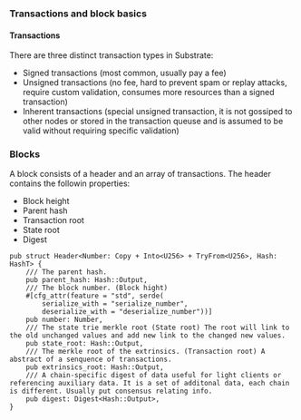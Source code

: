 ### Transactions and block basics

#### Transactions
There are three distinct transaction types in Substrate:
- Signed transactions (most common, usually pay a fee)
- Unsigned transactions (no fee, hard to prevent spam or replay attacks, require custom validation, consumes more resources than a signed transaction)
- Inherent transactions (special unsigned transaction, it is not gossiped to other nodes or stored in the transaction queuse and is assumed to be valid without requiring specific validation)

### Blocks
A block consists of a header and an array of transactions. The header contains the followin properties:
- Block height
- Parent hash
- Transaction root 
- State root 
- Digest

```
pub struct Header<Number: Copy + Into<U256> + TryFrom<U256>, Hash: HashT> {
    /// The parent hash.
    pub parent_hash: Hash::Output,
    /// The block number. (Block hight)
    #[cfg_attr(feature = "std", serde(
        serialize_with = "serialize_number",
        deserialize_with = "deserialize_number"))]
    pub number: Number, 
    /// The state trie merkle root (State root) The root will link to the old unchanged values and add new link to the changed new values.
    pub state_root: Hash::Output,
    /// The merkle root of the extrinsics. (Transaction root) A abstract of a senquence of transactions.
    pub extrinsics_root: Hash::Output,
    /// A chain-specific digest of data useful for light clients or referencing auxiliary data. It is a set of additonal data, each chain is different. Usually put consensus relating info. 
    pub digest: Digest<Hash::Output>,
}
```
